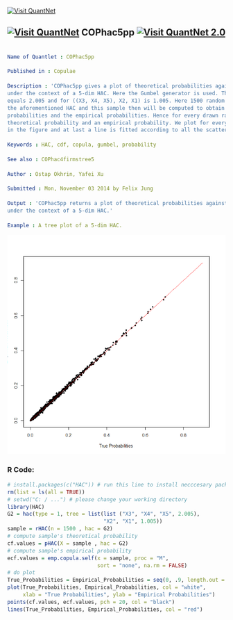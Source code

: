 
[<img src="https://github.com/QuantLet/Styleguide-and-FAQ/blob/master/pictures/banner.png" width="880" alt="Visit QuantNet">](http://quantlet.de/index.php?p=info)

## [<img src="https://github.com/QuantLet/Styleguide-and-Validation-procedure/blob/master/pictures/qloqo.png" alt="Visit QuantNet">](http://quantlet.de/) **COPhac5pp** [<img src="https://github.com/QuantLet/Styleguide-and-Validation-procedure/blob/master/pictures/QN2.png" width="60" alt="Visit QuantNet 2.0">](http://quantlet.de/d3/ia)

```yaml

Name of Quantlet : COPhac5pp

Published in : Copulae

Description : 'COPhac5pp gives a plot of theoretical probabilities against empirical probabilities
under the context of a 5-dim HAC. Here the Gumbel generator is used. The parameter for X3, X4, X4
equals 2.005 and for ((X3, X4, X5), X2, X1) is 1.005. Here 1500 random numbers have been drawn from
the aforementioned HAC and this sample then will be computed to obtain the theoretical
probabilities and the empirical probabilities. Hence for every drawn random number there exist a
theoretical probability and an empirical probability. We plot for every such pair in black points
in the figure and at last a line is fitted according to all the scatter points in red.'

Keywords : HAC, cdf, copula, gumbel, probability

See also : COPhac4firmstree5

Author : Ostap Okhrin, Yafei Xu

Submitted : Mon, November 03 2014 by Felix Jung

Output : 'COPhac5pp returns a plot of theoretical probabilities against empirical probabilities
under the context of a 5-dim HAC.'

Example : A tree plot of a 5-dim HAC.

```

![Picture1](COPhac5pp.png)


### R Code:
```r
# install.packages(c("HAC")) # run this line to install necccesary package
rm(list = ls(all = TRUE))
# setwd("C: / ...") # please change your working directory
library(HAC)
G2 = hac(type = 1, tree = list(list ("X3", "X4", "X5", 2.005),
                               "X2", "X1", 1.005))
sample = rHAC(n = 1500 , hac = G2)
# compute sample's theoretical probability
cf.values = pHAC(X = sample , hac = G2)
# compute sample's empirical probability
ecf.values = emp.copula.self(x = sample, proc = "M", 
                             sort = "none", na.rm = FALSE)
# do plot
True_Probabilities = Empirical_Probabilities = seq(0, .9, length.out = 100)
plot(True_Probabilities, Empirical_Probabilities, col = "white",
     xlab = "True Probabilities", ylab = "Empirical Probabilities")
points(cf.values, ecf.values, pch = 20, col = "black")
lines(True_Probabilities, Empirical_Probabilities, col = "red")
```
